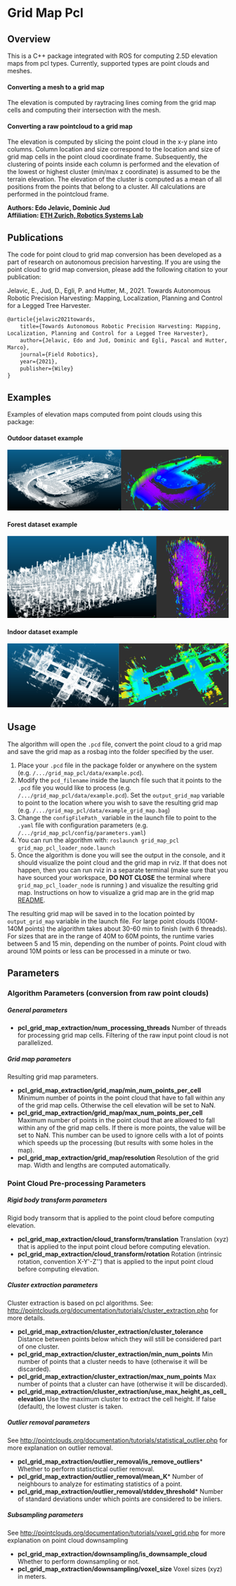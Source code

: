 # Grid Map Pcl

## Overview

This is a C++ package integrated with ROS for computing 2.5D elevation maps from pcl types. Currently, supported types are point clouds and meshes.

#### Converting a mesh to a grid map
The elevation is computed by raytracing lines coming from the grid map cells and computing their intersection with the mesh.

#### Converting a raw pointcloud to a grid map
The elevation is computed by slicing the point cloud in the x-y plane into columns. Column location and size correspond to the location and size of grid map cells in the point cloud coordinate frame. Subsequently, the clustering of points inside each column is performed and the elevation of the lowest or highest cluster (min/max z coordinate) is assumed to be the terrain elevation. The elevation of the cluster is computed as a mean of all positions from the points that belong to a cluster. All calculations are performed in the pointcloud frame.


**Authors: Edo Jelavic, Dominic Jud<br />
Affiliation: [ETH Zurich, Robotics Systems Lab](https://rsl.ethz.ch/)<br />**

## Publications
The code for point cloud to grid map conversion has been developed as a part of research on autonomous precision harvesting. If you are using the point cloud to grid map conversion, please add the following citation to your publication:

Jelavic, E., Jud, D., Egli, P. and Hutter, M., 2021. Towards Autonomous Robotic Precision Harvesting: Mapping, Localization, Planning and Control for a Legged Tree Harvester.
 
    @article{jelavic2021towards,
        title={Towards Autonomous Robotic Precision Harvesting: Mapping, Localization, Planning and Control for a Legged Tree Harvester},
        author={Jelavic, Edo and Jud, Dominic and Egli, Pascal and Hutter, Marco},
        journal={Field Robotics},
        year={2021},
        publisher={Wiley}
    }
   
## Examples

Examples of elevation maps computed from point clouds using this package:

#### Outdoor dataset example
![Example of an outdoor dataset](doc/outdoor.png)

#### Forest dataset example
![Example of a forest dataset](doc/forest.png)

#### Indoor dataset example
![Example of an indoor dataset](doc/indoor.png)


## Usage

The algorithm will open the `.pcd` file, convert the point cloud to a grid map and save the grid map as a rosbag into the folder specified by the user.

1.  Place your `.pcd` file in the package folder or anywhere on the system (e.g. `/.../grid_map_pcl/data/example.pcd`).
2.  Modify the `pcd_filename` inside the launch file such that it points to the `.pcd` file you would like to process (e.g. `/.../grid_map_pcl/data/example.pcd`). Set the `output_grid_map` variable to point to the location where you wish to save the resulting grid map (e.g. `/.../grid_map_pcl/data/example_grid_map.bag`)
3.  Change the `configFilePath_` variable in the launch file to point to the `.yaml` file with configuration parameters (e.g. `/.../grid_map_pcl/config/parameters.yaml`)
4.  You can run the algorithm with: `roslaunch grid_map_pcl grid_map_pcl_loader_node.launch` 
5.  Once the algorithm is done you will see the output in the console, and it should visualize the point cloud and the grid map in rviz. If that does not happen, then you can run rviz in a separate terminal (make sure that you have sourced your workspace, **DO NOT CLOSE** the terminal where `grid_map_pcl_loader_node` is running ) and visualize the resulting grid map. Instructions on how to visualize a grid map are in the grid map [README](../README.md).

The resulting grid map will be saved in to the location pointed by `output_grid_map` variable in the launch file. For large point clouds (100M-140M points) the algorithm takes about 30-60 min to finish (with 6 threads). For sizes that are in the range of 40M to 60M points, the runtime varies between 5 and 15 min, depending on the number of points. Point cloud with around 10M points or less can be processed in a minute or two.

## Parameters

### Algorithm Parameters (conversion from raw point clouds)

##### General parameters
* **pcl_grid_map_extraction/num_processing_threads** Number of threads for processing grid map cells. Filtering of the raw input point cloud is not parallelized.

##### Grid map parameters
Resulting grid map parameters.
* **pcl_grid_map_extraction/grid_map/min_num_points_per_cell** Minimum number of points in the point cloud that have to fall within any of the grid map cells. Otherwise the cell elevation will be set to NaN.
* **pcl_grid_map_extraction/grid_map/max_num_points_per_cell** Maximum number of points in the point cloud that are allowed to fall within any of the grid map cells. If there is more points, the value will be set to NaN. This number can be used to ignore cells with a lot of points which speeds up the processing (but results with some holes in the map).
* **pcl_grid_map_extraction/grid_map/resolution** Resolution of the grid map. Width and lengths are computed automatically.

### Point Cloud Pre-processing Parameters

##### Rigid body transform parameters

Rigid body transorm that is applied to the point cloud before computing elevation.
* **pcl_grid_map_extraction/cloud_transform/translation** Translation (xyz) that is applied to the input point cloud before computing elevation.
* **pcl_grid_map_extraction/cloud_transform/rotation** Rotation (intrinsic rotation, convention X-Y'-Z'') that is applied to the input point cloud before computing elevation.

##### Cluster extraction parameters
Cluster extraction is based on pcl algorithms. See: http://pointclouds.org/documentation/tutorials/cluster_extraction.php for more details.
* **pcl_grid_map_extraction/cluster_extraction/cluster_tolerance** Distance between points below which they will still be considered part of one cluster. 
* **pcl_grid_map_extraction/cluster_extraction/min_num_points** Min number of points that a cluster needs to have (otherwise it will be discarded). 
* **pcl_grid_map_extraction/cluster_extraction/max_num_points** Max number of points that a cluster can have (otherwise it will be discarded). 
* **pcl_grid_map_extraction/cluster_extraction/use_max_height_as_cell_elevation** Use the maximum cluster to extract the cell height. If false (default), the lowest cluster is taken. 

##### Outlier removal parameters
See http://pointclouds.org/documentation/tutorials/statistical_outlier.php for more explanation on outlier removal.
* **pcl_grid_map_extraction/outlier_removal/is_remove_outliers*** Whether to perform statisctical outlier removal.
* **pcl_grid_map_extraction/outlier_removal/mean_K*** Number of neighbours to analyze for estimating statistics of a point.
* **pcl_grid_map_extraction/outlier_removal/stddev_threshold*** Number of standard deviations under which points are considered to be inliers.

##### Subsampling parameters
See http://pointclouds.org/documentation/tutorials/voxel_grid.php for more explanation on point cloud downsampling
* **pcl_grid_map_extraction/downsampling/is_downsample_cloud** Whether to perform downsampling or not.
* **pcl_grid_map_extraction/downsampling/voxel_size** Voxel sizes (xyz) in meters.







